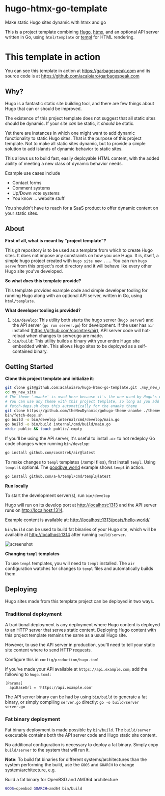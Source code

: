 # hugo-htmx-go-template

Make static Hugo sites dynamic with htmx and go

This is a project template combining [Hugo](https://gohugo.io), [htmx](https://htmx.org), and an optional API server written in Go, using `html/template` or [templ](https://github.com/a-h/templ/) for HTML rendering.

# This template in action

You can see this template in action at https://garbagespeak.com and its source code is at https://github.com/acaloiaro/garbagespeak.com
## Why?

Hugo is a fantastic static site building tool, and there are few things about Hugo that can or should be improved.

The existence of this project template does not suggest that all static sites should be dynamic. If your site _can_ be static, it _should_ be static.

Yet there are instances in which one might want to add dynamic functionality to static Hugo sites. That is the purpose of this project template. Not to make all static sites dynamic, but to provide a simple solution to add islands of dynamic behavior to static sites.

This allows us to build fast, easily deployable HTML content, with the added ability of meeting a new class of dynamic behavior needs.

Example use cases include

- Contact forms
- Comment systems
- Up/Down vote systems
- You know ... website stuff

You shouldn't have to reach for a SaaS product to offer dynamic content on your static sites.

## About

**First of all, what is meant by "project template"?**

This git repository is to be used as a template from which to create Hugo sites. It does not impose any constraints on how you use Hugo. It is, itself, a simple hugo project created with `hugo site new ...`. You can run `hugo serve` from this project's root directory and it will behave like every other Hugo site you've developed.

**So what _does_ this template provide?**

This template provides example code and simple developer tooling for running Hugo along with an optional API server, written in Go, using `html/template`.

**What developer tooling is provided?**

1. `bin/develop`: This utility both starts the hugo server (`hugo server`) and the API server (`go run server.go`) for development. If the user has `air` installed (https://github.com/cosmtrek/air), API server code will hot-reload when changes to server.go are made.
2. `bin/build`: This utility builds a binary with your entire Hugo site embedded within. This allows Hugo sites to be deployed as a self-contained binary.

## Getting Started

**Clone this project template and initialize it**:

```bash
git clone git@github.com:acaloiaro/hugo-htmx-go-template.git ./my_new_site
cd my_new_site
# The theme 'ananke' is used here because it's the one used by Hugo's quickstart guide: https://gohugo.io/getting-started/quick-start/
# You can use any theme with this project template, so long as you add htmx to its included scripts: <script type="text/javascript"src="/htmx.js"></script>
# fetch-deps.sh does this automatically for the ananke theme
git clone https://github.com/theNewDynamic/gohugo-theme-ananke ./themes/ananke
bin/fetch-deps.sh
go build -o bin/develop internal/cmd/develop/main.go
go build -o bin/build internal/cmd/build/main.go
mkdir public && touch public/.empty
```

If you'll be using the API server, it's useful to install `air` to hot redeploy Go code changes when running `bin/develop`:

```bash
go install github.com/cosmtrek/air@latest
```

To make changes to `templ` templates (.templ files), first install `templ`. Using `templ` is optional. The [goodbye world](https://github.com/acaloiaro/hugo-htmx-go-template/blob/main/server.go#L83) example shows `templ` in action.

```bash
go install github.com/a-h/templ/cmd/templ@latest
```

**Run locally**

To start the development server(s), run `bin/develop`

Hugo will run on its develop port at [http://localhost:1313](http://localhost:1313) and the API server runs on [http://localhost:1314](http://localhost:1314).

Example content is available at: [http://localhost:1313/posts/hello-world/](http://localhost:1313/posts/hello-world/)

`bin/build` can be used to build fat binaries of your Hugo site, which will be available at  [http://localhost:1314](http://localhost:1314) after running `build/server`.

![screenshot](https://user-images.githubusercontent.com/3331648/248586236-1ad03704-4f13-418c-aa9a-3122742c6b8c.png)

**Changing `templ` templates**

To use `templ` templates, you will need to `templ` installed. The `air` configuration watches for changes to `templ` files and automatically builds them.

## Deploying

Hugo sites made from this template project can be deployed in two ways.

### Traditional deployment

A traditional deployment is any deployment where Hugo content is deployed to an HTTP server that serves static content. Deploying Hugo content with this project template remains the same as a usual Hugo site.

However, to use the API server in production, you'll need to tell your static site content where to send HTTP requests.

Configure this in `config/production/hugo.toml`

If you've made your API available at `https://api.example.com`, add the following to `hugo.toml`:

```
[Params]
  apiBaseUrl = 'https://api.example.com'
```

The API server binary can be had by using `bin/build` to generate a fat binary, or simply compiling `server.go` directly: `go -o build/server server.go`

### Fat binary deployment

Fat binary deployment is made possible by `bin/build`. The `build/server` executable contains both the API server code and Hugo static site content.

No additional configuration is necessary to deploy a fat binary. Simply copy `build/server` to the system that will run it.

**Note:** To build fat binaries for different systems/architectures than the system performing the build, use the `GOOS` and `GOARCH` to change system/architecture, e.g.

Build a fat binary for OpenBSD and AMD64 architecture
```bash
GOOS=openbsd GOARCH=amd64 bin/build
```

